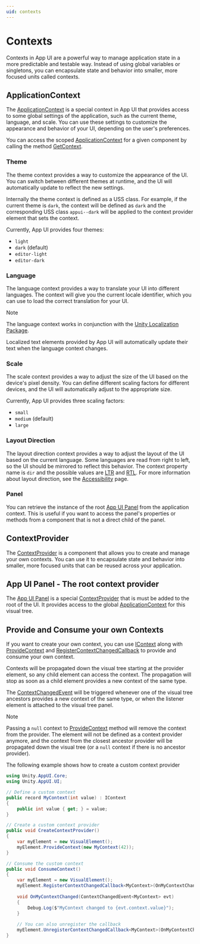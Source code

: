```yaml
---
uid: contexts
---
```


# Contexts

Contexts in App UI are a powerful way to manage application 
state in a more predictable and testable way. 
Instead of using global variables or singletons, 
you can encapsulate state and behavior into smaller, 
more focused units called contexts.

## ApplicationContext

The [ApplicationContext](xref:Unity.AppUI.Core.ApplicationContext)
is a special context in App UI that provides access to some 
global settings of the application, such as the current theme, language, and scale. 
You can use these settings to customize the appearance and behavior of your UI, 
depending on the user's preferences.

You can access the scoped 
[ApplicationContext](xref:Unity.AppUI.Core.ApplicationContext)
for a given component by calling the method 
[GetContext](xref:Unity.AppUI.UI.VisualElementExtensions).

### Theme

The theme context provides a way to customize the appearance of the UI. 
You can switch between different themes at runtime, and the UI will 
automatically update to reflect the new settings.

Internally the theme context is defined as a USS class.
For example, if the current theme is `dark`, the context will be defined as `dark`
and the corresponding USS class `appui--dark` will be applied to the context provider element 
that sets the context.

Currently, App UI provides four themes: 

- `light` 
- `dark` (default)
- `editor-light`
- `editor-dark`

### Language

The language context provides a way to translate your UI into different languages. 
The context will give you the current locale identifier,
which you can use to load the correct translation for your UI.

> [!NOTE]
> The language context works in conjunction with the 
> [Unity Localization Package](https://docs.unity3d.com/Packages/com.unity.localization@1.4/manual/index.html).
> 
> Localized text elements provided by App UI will automatically
> update their text when the language context changes.

### Scale

The scale context provides a way to adjust the size of the UI based on the device's 
pixel density. You can define different scaling factors for different devices, 
and the UI will automatically adjust to the appropriate size.

Currently, App UI provides three scaling factors:

- `small`
- `medium` (default)
- `large`

### Layout Direction

The layout direction context provides a way to adjust the layout of the UI based on the
current language. Some languages are read from right to left, so the UI should be mirrored
to reflect this behavior. The context property name is `dir` and the possible values are 
[LTR](xref:Unity.AppUI.Core.Dir.Ltr) and [RTL](xref:Unity.AppUI.Core.Dir.Rtl). 
For more information about layout direction, see the [Accessibility](xref:accessibility) page.

### Panel

You can retrieve the instance of the root [App UI Panel](xref:Unity.AppUI.UI.Panel)
from the application context. This is useful if you want to access the panel's
properties or methods from a component that is not a direct child of the panel.

## ContextProvider

The [ContextProvider](xref:Unity.AppUI.UI.ContextProvider) 
is a component that allows you to create and manage your own contexts. 
You can use it to encapsulate state and behavior into smaller,
more focused units that can be reused across your application.

## App UI Panel - The root context provider

The [App UI Panel](xref:Unity.AppUI.UI.Panel) is a special
[ContextProvider](xref:Unity.AppUI.UI.ContextProvider) that is
must be added to the root of the UI. It provides access to the global 
[ApplicationContext](xref:Unity.AppUI.Core.ApplicationContext)
for this visual tree.

## Provide and Consume your own Contexts

If you want to create your own context, you can use [IContext](xref:Unity.AppUI.Core.IContext) along with 
[ProvideContext](xref:Unity.AppUI.UI.VisualElementExtensions.ProvideContext``1(UnityEngine.UIElements.VisualElement,``0))
and [RegisterContextChangedCallback](xref:Unity.AppUI.UI.VisualElementExtensions.RegisterContextChangedCallback``1(UnityEngine.UIElements.VisualElement,UnityEngine.UIElements.EventCallback{Unity.AppUI.UI.ContextChangedEvent{``0}}))
to provide and consume your own context.

Contexts will be propagated down the visual tree starting at the provider element, so any child element can access the context.
The propagation will stop as soon as a child element provides a new context of the same type.

The [ContextChangedEvent](xref:Unity.AppUI.UI.ContextChangedEvent`1) will be triggered whenever one of the visual tree ancestors
provides a new context of the same type, or when the listener element is attached to the visual tree panel.

> [!NOTE]
> Passing a `null` context to [ProvideContext](xref:Unity.AppUI.UI.VisualElementExtensions.ProvideContext``1(UnityEngine.UIElements.VisualElement,``0))
> method will remove the context from the provider. The element will not be defined as a context provider anymore, and 
> the context from the closest ancestor provider will be propagated down the visual tree (or a `null` context if there is no ancestor provider).

The following example shows how to create a custom context provider

```cs
using Unity.AppUI.Core;
using Unity.AppUI.UI;

// Define a custom context
public record MyContext(int value) : IContext
{
    public int value { get; } = value;
}

// Create a custom context provider
public void CreateContextProvider()
{
    var myElement = new VisualElement();
    myElement.ProvideContext(new MyContext(42));
}

// Consume the custom context
public void ConsumeContext()
{
    var myElement = new VisualElement();
    myElement.RegisterContextChangedCallback<MyContext>(OnMyContextChanged);
    
    void OnMyContextChanged(ContextChangedEvent<MyContext> evt)
    {
        Debug.Log($"MyContext changed to {evt.context.value}");
    }
    
    // You can also unregister the callback
    myElement.UnregisterContextChangedCallback<MyContext>(OnMyContextChanged);
}
```
